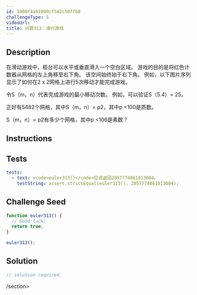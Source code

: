```yaml
---
id: 5900f4a61000cf542c50ffb8
challengeType: 5
videoUrl: ''
title: 问题313：滑行游戏
---
```


## Description
<section id="description">
在滑动游戏中，柜台可以水平或垂直滑入一个空白区域。 游戏的目的是将红色计数器从网格的左上角移至右下角。 该空间始终始于右下角。 例如，以下图片序列显示了如何在2 x 2网格上进行5次移动才能完成游戏。



令S（m，n）代表完成游戏的最小移动次数。 例如，可以验证S（5.4）= 25。



正好有5482个网格，其中S（m，n）= p2，其中p <100是质数。

S（m，n）= p2有多少个网格，其中p <106是素数？
</section>

## Instructions
<section id="instructions">
</section>

## Tests
<section id='tests'>

```yml
tests:
  - text: <code>euler313()</code>应该返回2057774861813004。
    testString: assert.strictEqual(euler313(), 2057774861813004);

```

</section>

## Challenge Seed
<section id='challengeSeed'>

<div id='js-seed'>

```js
function euler313() {
  // Good luck!
  return true;
}

euler313();

```

</div>



</section>

## Solution
<section id='solution'>

```js
// solution required
```

/section>
